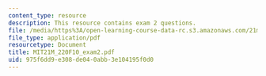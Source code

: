 ```yaml
---
content_type: resource
description: This resource contains exam 2 questions.
file: /media/https%3A/open-learning-course-data-rc.s3.amazonaws.com/21m-220-early-music-fall-2010/975f6dd9e308de040abb3e104195f0d0_MIT21M_220F10_exam2.pdf
file_type: application/pdf
resourcetype: Document
title: MIT21M_220F10_exam2.pdf
uid: 975f6dd9-e308-de04-0abb-3e104195f0d0
---
```


